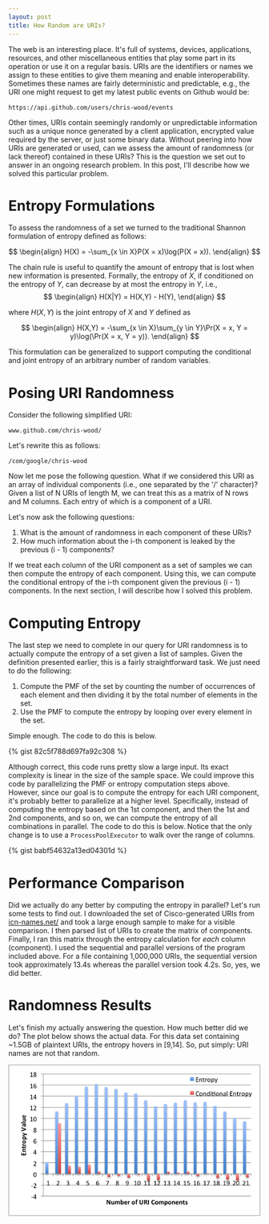 ```yaml
---
layout: post
title: How Random are URIs?
---
```


The web is an interesting place. It's full of systems, devices, applications, resources,
and other miscellaneous entities that play some part in its operation or use it on
a regular basis. URIs are the identifiers or names we assign to these entities to give
them meaning and enable interoperability. Sometimes these names are fairly deterministic
and predictable, e.g., the URI one might request to get my latest public events on Github
would be:

~~~
https://api.github.com/users/chris-wood/events
~~~

Other times, URIs contain seemingly randomly or unpredictable information such as a unique
nonce generated by a client application, encrypted value required by the server, or just
some binary data. Without peering into how URIs are generated or used, can we assess the
amount of randomness (or lack thereof) contained in these URIs? This is the question we set
out to answer in an ongoing research problem. In this post, I'll describe how we solved this
particular problem.

# Entropy Formulations

To assess the randomness of a set we turned to the traditional Shannon formulation
of entropy defined as follows:

$$
\begin{align}
H(X) = -\sum_{x \in X}P(X = x)\log(P(X = x)).
\end{align}
$$

The chain rule is useful to quantify the amount of entropy that is lost when
new information is presented. Formally, the entropy of $X$, if conditioned
on the entropy of $Y$, can decrease by at most the entropy in $Y$, i.e.,
$$
\begin{align}
H(X|Y) = H(X,Y) - H(Y),
\end{align}
$$

where $H(X,Y)$ is the joint entropy of $X$ and $Y$ defined as

$$
\begin{align}
H(X,Y) = -\sum_{x \in X}\sum_{y \in Y}\Pr(X = x, Y = y)\log(\Pr(X = x, Y = y)).
\end{align}
$$

This formulation can be generalized to support computing the conditional
and joint entropy of an arbitrary number of random variables.

# Posing URI Randomness

Consider the following simplified URI:

~~~
www.github.com/chris-wood/
~~~

Let's rewrite this as follows:

~~~
/com/google/chris-wood
~~~

Now let me pose the following question. What if we considered this URI as an array of
individual components (i.e., one separated by the '/' character)? Given a list of N
URIs of length M, we can treat this as a matrix of N rows and M columns. Each entry
of which is a component of a URI.

Let's now ask the following questions:

1. What is the amount of randomness in each component of these URIs?
2. How much information about the i-th component is leaked by the previous
(i - 1) components?

If we treat each column of the URI component as a set of samples we can then
compute the entropy of each component. Using this, we can compute the conditional
entropy of the i-th component given the previous (i - 1) components. In the next
section, I will describe how I solved this problem.

# Computing Entropy

The last step we need to complete in our query for URI randomness is
to actually compute the entropy of a set given a list of samples. Given
the definition presented earlier, this is a fairly straightforward task.
We just need to do the following:

1. Compute the PMF of the set by counting the number of occurrences of each
element and then dividing it by the total number of elements in the set.
2. Use the PMF to compute the entropy by looping over every element in the set.

Simple enough. The code to do this is below.

{% gist 82c5f788d697fa92c308 %}

Although correct, this code runs pretty slow a large input. Its exact
complexity is linear in the size of the sample space. We could improve this code
by parallelizing the PMF or entropy computation steps above. However, since
our goal is to compute the entropy for each URI component, it's probably better
to parallelize at a higher level. Specifically, instead of computing the entropy
based on the 1st component, and then the 1st and 2nd components, and so on, we
can compute the entropy of all combinations in parallel. The code to do this
is below. Notice that the only change is to use a ```ProcessPoolExecutor```
to walk over the range of columns.

{% gist babf54632a13ed04301d %}

# Performance Comparison

Did we actually do any better by computing the entropy in parallel? Let's run
some tests to find out. I downloaded the set of Cisco-generated URIs from
[icn-names.net/](http://www.icn-names.net/) and took a large enough sample to make for a
visible comparison. I then parsed list of URIs to create the matrix of components.
Finally, I ran this matrix through the entropy calculation for *each* column
(component). I used the sequential and parallel versions of the program included
above. For a file containing 1,000,000 URIs, the sequential version took approximately
13.4s whereas the parallel version took 4.2s. So, yes, we did better.

# Randomness Results

Let's finish my actually answering the question. How much better did we do?
The plot below shows the actual data. For this data set containing ~1.5GB of plaintext
URIs, the entropy hovers in [9,14]. So, put simply: URI names are not that random.

![URI entropy randomness results.](/images/posts/entropy.png)
